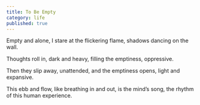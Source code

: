 ```yaml
---
title: To Be Empty
category: life
published: true
---
```




Empty and alone,
I stare at the flickering flame,
shadows dancing on the wall.

Thoughts roll in,
dark and heavy,
filling the emptiness,
oppressive.

Then they slip away,
unattended,
and the emptiness opens,
light and expansive.

This ebb and flow,
like breathing
in and out,
is the mind’s song,
the rhythm
of this human
experience.
